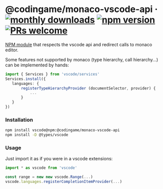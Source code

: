 # @codingame/monaco-vscode-api &middot; [![monthly downloads](https://img.shields.io/npm/dm/@codingame/monaco-vscode-api)](https://www.npmjs.com/package/@codingame/monaco-vscode-api) [![npm version](https://img.shields.io/npm/v/@codingame/monaco-vscode-api.svg?style=flat)](https://www.npmjs.com/package/@codingame/monaco-vscode-api) [![PRs welcome](https://img.shields.io/badge/PRs-welcome-brightgreen.svg)](https://github.com/codingame/monaco-vscode-api/pulls)

[NPM module](https://www.npmjs.com/) that respects the vscode api and redirect calls to monaco editor.

Some features not supported by monaco (type hierarchy, call hierarchy...) can be implemented by hands:
```typescript
import { Services } from 'vscode/services'
Services.install({
   languages: {
       registerTypeHierarchyProvider (documentSelector, provider) {
           ...
       }
   }
})
```



### Installation

```bash
npm install vscode@npm:@codingame/monaco-vscode-api
npm install -D @types/vscode
```

### Usage

Just import it as if you were in a vscode extensions:

```typescript
import * as vscode from 'vscode'

const range = new new vscode.Range(...)
vscode.languages.registerCompletionItemProvider(...)
```

